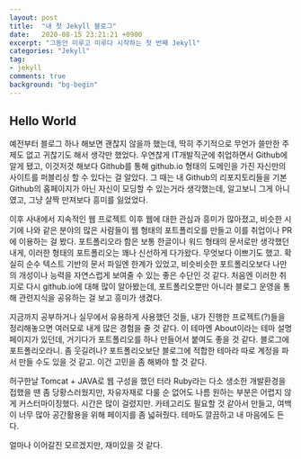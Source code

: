 ```yaml
---
layout: post
title:  "내 첫 Jekyll 블로그"
date:   2020-08-15 23:21:21 +0900
excerpt: "그동안 미루고 미루다 시작하는 첫 번째 Jekyll"
categories: "Jekyll"
tag:
- jekyll
comments: true
background: "bg-begin"
---
```


## Hello World

예전부터 블로그 하나 해보면 괜찮지 않을까 했는데, 딱히 주기적으로 무언가 쓸만한 주제도 없고 귀찮기도 해서 생각만 했었다.
우연찮게 IT개발직군에 취업하면서 Github에 알게 됐고, 이것저것 해보다 Github를 통해 github.io 형태의 도메인을 가진 자신만의 사이트를 퍼블리싱 할 수 있다는 걸 알았다.
그 때는 내 Github의 리포지토리들을 기본 Github의 홈페이지가 아닌 자신이 모딩할 수 있는거라 생각했는데, 알고보니 그게 아니였고, 그냥 살짝 만져보다 흥미를 잃었었다.

이후 사내에서 지속적인 웹 프로젝트 이후 웹에 대한 관심과 흥미가 많아졌고, 비슷한 시기에 나와 같은 분야의 많은 사람들이 웹 형태의 포트폴리오를 만들고 이를 취업이나 PR에 이용하는 걸 봤다.
포트폴리오라 함은 보통 한글이나 워드 형태의 문서로만 생각했던 내게, 이러한 형태의 포트폴리오는 꽤나 신선하게 다가왔다. 무엇보다 이쁘기도 했고.
확실히 순수 텍스트 기반의 문서 파일엔 한계가 있었고, 비슷비슷한 포트폴리오보다 나만의 개성이나 능력을 자연스럽게 보여줄 수 있는 좋은 수단인 것 같다.
처음엔 이러한 취지로 다시 github.io에 대해 많이 알아봤는데, 포트폴리오뿐만 아니라 블로그 운영을 통해 관련지식을 공유하는 걸 보고 흥미가 생겼다.

지금까지 공부하거나 실무에서 유용하게 사용했던 것들, 내가 진행한 프로젝트(?)들을 정리해놓으면 여러모로 내게 많은 경험을 줄 것 같다. 이 테마엔 About이라는 테마 설명 페이지가 있던데, 거기다가 포트폴리오를 하나 만들어서 붙여도 좋을 것 같다. 블로그에 포트폴리오라니. 좀 웃길려나?
포트폴리오보단 블로그에 적합한 테마라 따로 계정을 파서 만들 수도 있을 것 같고. 이건 고민을 좀 해봐야 할 것 같다.

허구한날 Tomcat + JAVA로 웹 구성을 했던 터라 Ruby라는 다소 생소한 개발환경을 접했을 땐 좀 당황스러웠지만, 자유자재로 다룰 순 없어도 나름 원하는 부분은 어렵지 않게 커스터마이징했다. 시간은 많이 걸렸지만.
카테고리도 필요할 것 같아서 만들고, 여백이 너무 많아 공간활용을 위해 페이지를 좀 넓혀줬다.
테마도 깔끔하고 내 마음에도 든다.

얼마나 이어갈진 모르겠지만, 재미있을 것 같다.
